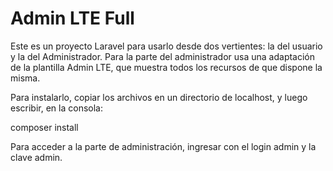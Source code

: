 # Admin LTE Full
Este es un proyecto Laravel para usarlo desde dos vertientes: la del usuario y la del Administrador.
Para la parte del administrador usa una adaptación de la plantilla Admin LTE, que muestra todos los recursos de que dispone la misma.

Para instalarlo, copiar los archivos en un directorio de localhost, y luego escribir, en la consola:

composer install

Para acceder a la parte de administración, ingresar con el login admin y la clave admin.
